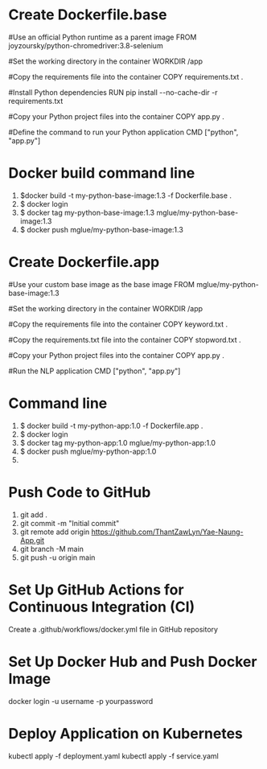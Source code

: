 # Create Dockerfile.base

#Use an official Python runtime as a parent image
FROM joyzoursky/python-chromedriver:3.8-selenium

#Set the working directory in the container
WORKDIR /app

#Copy the requirements file into the container
COPY requirements.txt .

#Install Python dependencies
RUN pip install --no-cache-dir -r requirements.txt

#Copy your Python project files into the container
COPY app.py .

#Define the command to run your Python application
CMD ["python", "app.py"]

# Docker build command line
1) $docker build -t my-python-base-image:1.3 -f Dockerfile.base .
2) $ docker login
3) $ docker tag my-python-base-image:1.3 mglue/my-python-base-image:1.3
4) $ docker push mglue/my-python-base-image:1.3
   
# Create Dockerfile.app
#Use your custom base image as the base image
FROM mglue/my-python-base-image:1.3

#Set the working directory in the container
WORKDIR /app

#Copy the requirements file into the container
COPY keyword.txt .

#Copy the requirements.txt file into the container
COPY stopword.txt .

#Copy your Python project files into the container
COPY app.py .

#Run the NLP application
CMD ["python", "app.py"]

# Command line
1) $ docker build -t my-python-app:1.0 -f Dockerfile.app .
2) $ docker login
3) $ docker tag my-python-app:1.0 mglue/my-python-app:1.0
4) $ docker push mglue/my-python-app:1.0
5) 
# Push Code to GitHub
1) git add . 
2) git commit -m "Initial commit"
3) git remote add origin https://github.com/ThantZawLyn/Yae-Naung-App.git
4) git branch -M main
5) git push -u origin main
# Set Up GitHub Actions for Continuous Integration (CI)
Create a .github/workflows/docker.yml file in GitHub repository 
# Set Up Docker Hub and Push Docker Image
docker login -u username -p yourpassword
# Deploy Application on Kubernetes
kubectl apply -f deployment.yaml
kubectl apply -f service.yaml
